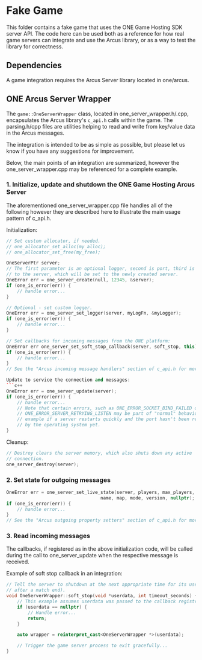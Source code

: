 
# Fake Game

This folder contains a fake game that uses the ONE Game Hosting SDK server API. The code here can be used both as a reference for how real game servers can integrate and use the Arcus library, or as a way to test the library for correctness.

## Dependencies

A game integration requires the Arcus Server library located in one/arcus.

## ONE Arcus Server Wrapper

The `game::OneServerWrapper` class, located in one_server_wrapper.h/.cpp, encapsulates the Arcus library's `c_api.h` calls within the game. The parsing.h/cpp files are utilities helping to read and write from key/value data in the Arcus messages.

The integration is intended to be as simple as possible, but please let us know if you have any suggestions for improvement.

Below, the main points of an integration are summarized, however the one_server_wrapper.cpp may be referenced for a complete example.

### 1. Initialize, update and shutdown the ONE Game Hosting Arcus Server

The aforementioned one_server_wrapper.cpp file handles all of the following however they are described here to illustrate the main usage pattern of c_api.h.

Initialization:
```c++
// Set custom allocator, if needed.
// one_allocator_set_alloc(my_alloc);
// one_allocator_set_free(my_free);

OneServerPtr server;
// The first parameter is an optional logger, second is port, third is a pointer
// to the server, which will be set to the newly created server.
OneError err = one_server_create(null, 12345, &server);
if (one_is_error(err)) {
    // handle error...
}

// Optional - set custom logger.
OneError err = one_server_set_logger(server, myLogFn, &myLogger);
if (one_is_error(err)) {
    // handle error...
}

// Set callbacks for incoming messages from the ONE platform:
OneError err one_server_set_soft_stop_callback(server, soft_stop, this)
if (one_is_error(err)) {
    // handle error...
}
// See the "Arcus incoming message handlers" section of c_api.h for more functions.

Update to service the connection and messages:
```c++
OneError err = one_server_update(server);
if (one_is_error(err)) {
    // handle error...
    // Note that certain errors, such as ONE_ERROR_SOCKET_BIND_FAILED or
    // ONE_ERROR_SERVER_RETRYING_LISTEN may be part of "normal" behavior, for
    // example if a server restarts quickly and the port hasn't been recycled
    // by the operating system yet.
}

```

Cleanup:
```c++
// Destroy clears the server memory, which also shuts down any active
// connection.
one_server_destroy(server);
```

### 2. Set state for outgoing messages

```c++
OneError err = one_server_set_live_state(server, players, max_players,
                                   name, map, mode, version, nullptr);
if (one_is_error(err)) {
    // handle error...
}
// See the "Arcus outgoing property setters" section of c_api.h for more functions.
```

### 3. Read incoming messages

The callbacks, if registered as in the above initialization code, will be called during the call to one_server_update when the respective message is received.

Example of soft stop callback in an integration:
```c++
// Tell the server to shutdown at the next appropriate time for its users (e.g.,
// after a match end).
void OneServerWrapper::soft_stop(void *userdata, int timeout_seconds) {
    // This example assumes userdata was passed to the callback registration.
    if (userdata == nullptr) {
        // Handle error...
        return;
    }

    auto wrapper = reinterpret_cast<OneServerWrapper *>(userdata);

    // Trigger the game server process to exit gracefully...
}
```
